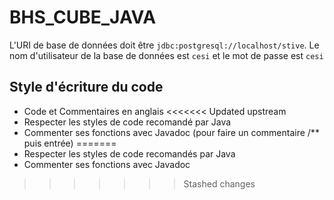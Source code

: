 # BHS_CUBE_JAVA

L'URI de base de données doit être `jdbc:postgresql://localhost/stive`.
Le nom d'utilisateur de la base de données est `cesi` et le mot de passe est `cesi`

## Style d'écriture du code
- Code et Commentaires en anglais
<<<<<<< Updated upstream
- Respecter les styles de code recomandé par Java
- Commenter ses fonctions avec Javadoc (pour faire un commentaire /** puis entrée)
=======
- Respecter les styles de code recomandés par Java
- Commenter ses fonctions avec Javadoc
>>>>>>> Stashed changes
